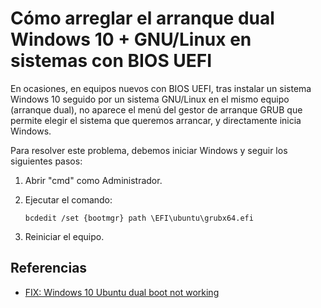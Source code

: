 # Cómo arreglar el arranque dual Windows 10 + GNU/Linux en sistemas con BIOS UEFI

En ocasiones, en equipos nuevos con BIOS UEFI, tras instalar un sistema Windows 10 seguido por un sistema GNU/Linux en el mismo equipo (arranque dual), no aparece el menú del gestor de arranque GRUB que permite elegir el sistema que queremos arrancar, y directamente inicia Windows.

Para resolver este problema, debemos iniciar Windows y seguir los siguientes pasos:

1. Abrir "cmd" como Administrador.

2. Ejecutar el comando:

   ```
   bcdedit /set {bootmgr} path \EFI\ubuntu\grubx64.efi
   ```

3. Reiniciar el equipo.

## Referencias

- [FIX: Windows 10 Ubuntu dual boot not working](https://windowsreport.com/fix-dual-boot-windows-10-ubuntu/)
